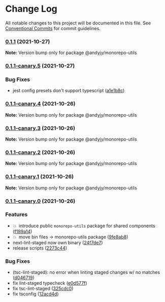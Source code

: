 # Change Log

All notable changes to this project will be documented in this file.
See [Conventional Commits](https://conventionalcommits.org) for commit guidelines.

### [0.1.1](https://github.com/andyjy/monorepo-template/compare/v0.1.1-canary.5...v0.1.1) (2021-10-27)

**Note:** Version bump only for package @andyjy/monorepo-utils

### [0.1.1-canary.5](https://github.com/andyjy/monorepo-template/compare/v0.1.1-canary.4...v0.1.1-canary.5) (2021-10-27)

### Bug Fixes

- jest config presets don't support typescript ([a1e1b8c](https://github.com/andyjy/monorepo-template/commit/a1e1b8ce33893361102a74c177bcac6e3d250da2))

### [0.1.1-canary.4](https://github.com/andyjy/monorepo-template/compare/v0.1.1-canary.3...v0.1.1-canary.4) (2021-10-26)

**Note:** Version bump only for package @andyjy/monorepo-utils

### [0.1.1-canary.3](https://github.com/andyjy/monorepo-template/compare/v0.1.1-canary.2...v0.1.1-canary.3) (2021-10-26)

**Note:** Version bump only for package @andyjy/monorepo-utils

### [0.1.1-canary.2](https://github.com/andyjy/monorepo-template/compare/v0.1.1-canary.1...v0.1.1-canary.2) (2021-10-26)

**Note:** Version bump only for package @andyjy/monorepo-utils

### [0.1.1-canary.1](https://github.com/andyjy/monorepo-template/compare/v0.1.1-canary.0...v0.1.1-canary.1) (2021-10-26)

**Note:** Version bump only for package @andyjy/monorepo-utils

### [0.1.1-canary.0](https://github.com/andyjy/monorepo-template/compare/v2.0.0...v0.1.1-canary.0) (2021-10-26)

### Features

- 💥 introduce public `monorepo-utils` package for shared components ([f189a14](https://github.com/andyjy/monorepo-template/commit/f189a1412a8fd999457b2bd1371f727e69abfb74))
- 💥 move bin files -> monorepo-utils package ([9fe8ab8](https://github.com/andyjy/monorepo-template/commit/9fe8ab8bb1efba94bbc929e083ac0390f9a555b0))
- next-lint-staged now own binary ([24f7de7](https://github.com/andyjy/monorepo-template/commit/24f7de795fe243b7544a4f742dbb02cdb731c07d))
- release scripts ([2273c44](https://github.com/andyjy/monorepo-template/commit/2273c44202864f810d1cc5550518eee816f0fe36))

### Bug Fixes

- (tsc-lint-staged): no error when linting staged changes w/ no matches ([d046719](https://github.com/andyjy/monorepo-template/commit/d0467193bba90bab40b9d6af207842dadd0dba71))
- fix lint-staged typecheck ([e0d577f](https://github.com/andyjy/monorepo-template/commit/e0d577ffade5e67efb005c63160d04c3086a9446))
- fix tsc-lint-staged ([325cdc0](https://github.com/andyjy/monorepo-template/commit/325cdc0ba204c93f0980555e5560638d7c94e4b7))
- fix tsconfig ([12acd4d](https://github.com/andyjy/monorepo-template/commit/12acd4dda621030a02ad6645cba59313d50c58aa))
